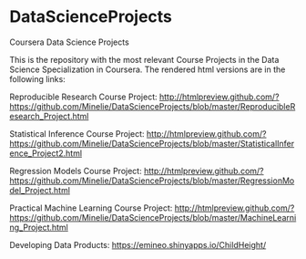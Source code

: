 # DataScienceProjects
Coursera Data Science Projects

This is the repository with the most relevant Course Projects in the Data Science Specialization in Coursera. The rendered html versions are in the following links:

Reproducible Research Course Project:
http://htmlpreview.github.com/?https://github.com/Minelie/DataScienceProjects/blob/master/ReproducibleResearch_Project.html

Statistical Inference Course Project:
http://htmlpreview.github.com/?https://github.com/Minelie/DataScienceProjects/blob/master/StatisticalInference_Project2.html

Regression Models Course Project:
http://htmlpreview.github.com/?https://github.com/Minelie/DataScienceProjects/blob/master/RegressionModel_Project.html

Practical Machine Learning Course Project:
http://htmlpreview.github.com/?https://github.com/Minelie/DataScienceProjects/blob/master/MachineLearning_Project.html

Developing Data Products:
https://emineo.shinyapps.io/ChildHeight/
